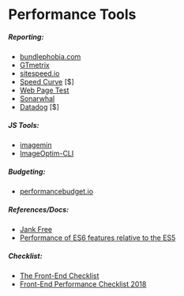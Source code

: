 # Performance Tools

##### Reporting:

* [bundlephobia.com](https://bundlephobia.com/)
* [GTmetrix](https://gtmetrix.com/)
* [sitespeed.io](https://www.sitespeed.io)
* [Speed Curve](https://speedcurve.com/) [$]
* [Web Page Test](http://www.webpagetest.org/)
* [Sonarwhal](https://sonarwhal.com)
* [Datadog](https://www.datadoghq.com) [$]

##### JS Tools:

* [imagemin](https://github.com/imagemin/imagemin)
* [ImageOptim-CLI](http://jamiemason.github.io/ImageOptim-CLI/)

##### Budgeting:

* [performancebudget.io](http://www.performancebudget.io/)

##### References/Docs:

* [Jank Free](http://jankfree.org/)
* [Performance of ES6 features relative to the ES5](https://kpdecker.github.io/six-speed/)

##### Checklist:

* [The Front-End Checklist](https://frontendchecklist.io/)
* [Front-End Performance Checklist 2018](https://www.dropbox.com/s/8h9lo8ee65oo9y1/front-end-performance-checklist-2018.pdf?dl=0)

































 






